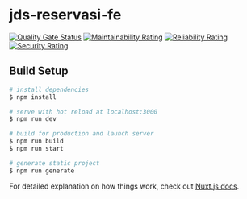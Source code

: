 # jds-reservasi-fe
[![Quality Gate Status](https://sonarqube.rover.digitalservice.id/api/project_badges/measure?project=pikobar-labkes-satelit&metric=alert_status)](https://sonarqube.rover.digitalservice.id/dashboard?id=pikobar-labkes-satelit)
[![Maintainability Rating](https://sonarqube.rover.digitalservice.id/api/project_badges/measure?project=pikobar-labkes-satelit&metric=sqale_rating)](https://sonarqube.rover.digitalservice.id/dashboard?id=pikobar-labkes-satelit)
[![Reliability Rating](https://sonarqube.rover.digitalservice.id/api/project_badges/measure?project=pikobar-labkes-satelit&metric=reliability_rating)](https://sonarqube.rover.digitalservice.id/dashboard?id=pikobar-labkes-satelit)
[![Security Rating](https://sonarqube.rover.digitalservice.id/api/project_badges/measure?project=pikobar-labkes-satelit&metric=security_rating)](https://sonarqube.rover.digitalservice.id/dashboard?id=pikobar-labkes-satelit)

## Build Setup

```bash
# install dependencies
$ npm install

# serve with hot reload at localhost:3000
$ npm run dev

# build for production and launch server
$ npm run build
$ npm run start

# generate static project
$ npm run generate
```

For detailed explanation on how things work, check out [Nuxt.js docs](https://nuxtjs.org).
